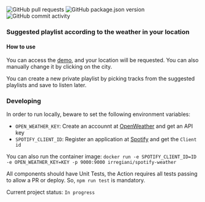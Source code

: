![GitHub pull requests](https://img.shields.io/github/issues-pr/IRegiani/spotify-weather)
![GitHub package.json version](https://img.shields.io/github/package-json/v/IRegiani/spotify-weather)
![GitHub commit activity](https://img.shields.io/github/commit-activity/m/IRegiani/spotify-weather)
### Suggested playlist according to the weather in your location
#### How to use

You can access the [demo](https://iregiani.github.io/spotify-weather/), and your location will be requested. You can also manually change it by clicking on the city.

You can create a new private playlist by picking tracks from the suggested playlists and save to listen later.


### Developing

In order to run locally, beware to set the following environment variables:
- `OPEN_WEATHER_KEY`: Create an accounnt at [OpenWeather](https://home.openweathermap.org/api_keys) and get an API key 
- `SPOTIFY_CLIENT_ID`: Register an application at [Spotify](https://developer.spotify.com/dashboard/applications) and get the `Client id`

You can also run the container image: `docker run -e SPOTIFY_CLIENT_ID=ID -e OPEN_WEATHER_KEY=KEY -p 9000:9000 irregiani/spotify-weather`

All components should have Unit Tests, the Action requires all tests passing to allow a PR or deploy. So, `npm run test` is mandatory.

Current project status: `In progress`
